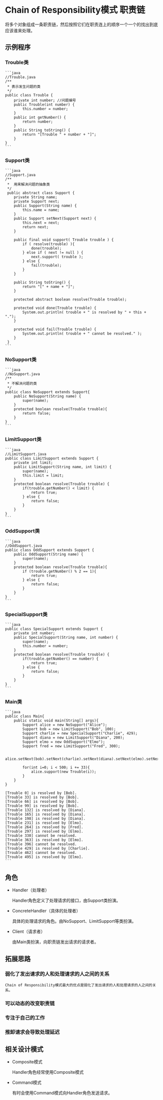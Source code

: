# Chain of Responsibility模式 职责链

将多个对象组成一条职责链，然后按照它们在职责连上的顺序一个一个的找出到底应该谁来处理。

## 示例程序
### Trouble类

	```java
	//Trouble.java
	/**
	 * 表示发生问题的类
	 */
	public class Trouble {
		private int number; //问题编号
		public Trouble(int number) {
			this.number = number;
		}
		public int getNumber() {
			return number;
		}
		public String toString() {
			return "[Trouble " + number + "]";
		}
	}
	```
### Support类
	```java
	//Support.java
	/**
	 *  用来解决问题的抽象类
	 */
	 public abstract class Support {
	 	private String name;
		private Support next;
		public Support(String name) {
			this.name = name;
		}
		public Support setNext(Support next) {
			this.next = next;
			return next;
		}
		
		public final void support( Trouble trouble ) {
			if ( resolve(trouble) ){
				done(trouble);
			} else if ( next != null ) {
				next.support( trouble );
			} else {
				fail(trouble);
			}
		}
		
		public String toString() {
			return "[" + name + "]";
		}
		
		protected abstract boolean resolve(Trouble trouble);
		
		protected void done(Trouble trouble) {
			System.out.println( trouble + " is resolved by " + this + ".");
		}
		
		protected void fail(Trouble trouble) {
			System.out.println( trouble + " cannot be resolved." );
		}
	 }
	```
### NoSupport类
	```java
	//NoSupport.java
	/**
	 * 不解决问题的类
	 */
	public class NoSupport extends Support{
		public NoSupport(String name) {
			super(name);
		}
		protected boolean resolve(Trouble trouble){
			return false;
		}
	}
	```
### LimitSupport类
	```java
	//LimitSupport.java
	public class LimitSupport extends Support {
		private int limit;
		public LimitSupport(String name, int limit) {
			super(name);
			this.limit = limit;
		}
		protected boolean resolve(Trouble trouble) {
			if(trouble.getNumber() < limit) {
				return true;
			} else {
				return false;
			}
		}
	}
	```
### OddSupport类
	```java
	//OddSupport.java
	public class OddSupport extends Support {
		public OddSupport(String name) {
			super(name);
		}
		protected boolean resolve(Trouble trouble){
			if (trouble.getNumber() % 2 == 1){
				return true;
			} else {
				return false;
			}
		}
	}
	```
### SpecialSupport类
	```java
	public class SpecialSupport extends Support {
		private int number;
		public SpecialSupport(String name, int number) {
			super(name);
			this.number = number;
		}
		protected boolean resolve(Trouble trouble) {
			if(trouble.getNumber() == number) {
				return true;
			} else {
				return false;
			}
		}
	}
	```
### Main类
	```java
	public class Main{
		public static void main(String[] args){
			Support alice = new NoSupport("Alice");
			Support bob = new LimitSupport("Bob", 100);
			Support charlie = new SpecialSupport("Charlie", 429);
			Support diana = new LimitSupport("Diana", 200);
			Support elmo = new OddSupport("Elmo");
			Support fred = new LimitSupport("Fred", 300);
			
			alice.setNext(bob).setNext(charlie).setNext(diana).setNext(elmo).setNext(fred);
			
			for(int i=0; i < 500; i += 33){
				alice.support(new Trouble(i));
			}
		}
	}
	
	[Trouble 0] is resolved by [Bob].
	[Trouble 33] is resolved by [Bob].
	[Trouble 66] is resolved by [Bob].
	[Trouble 99] is resolved by [Bob].
	[Trouble 132] is resolved by [Diana].
	[Trouble 165] is resolved by [Diana].
	[Trouble 198] is resolved by [Diana].
	[Trouble 231] is resolved by [Elmo].
	[Trouble 264] is resolved by [Fred].
	[Trouble 297] is resolved by [Elmo].
	[Trouble 330] cannot be resolved.
	[Trouble 363] is resolved by [Elmo].
	[Trouble 396] cannot be resolved.
	[Trouble 429] is resolved by [Charlie].
	[Trouble 462] cannot be resolved.
	[Trouble 495] is resolved by [Elmo].
	```
	
## 角色
* Handler（处理者）

	Handler角色定义了处理请求的接口，由Support类扮演。
	
* ConcreteHandler（具体的处理者）
	
	具体的处理请求的角色。由NoSupport、LimitSupport等类扮演。
	
* Client（请求者）
	
	由Main类扮演，向职责链发出请求的请求者。

## 拓展思路
### 弱化了发出请求的人和处理请求的人之间的关系

	Chain of Responsibility模式最大的优点是弱化了发出请求的人和处理请求的人之间的关系。
	
### 可以动态的改变职责链
### 专注于自己的工作
### 推卸请求会导致处理延迟

## 相关设计模式
* Composite模式

	Handler角色经常使用Composite模式
	
* Command模式

	有时会使用Command模式向Handler角色发送请求。
